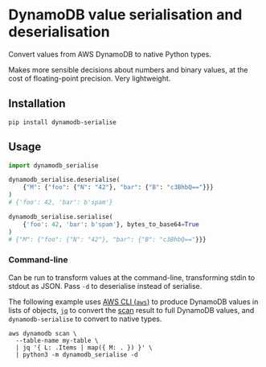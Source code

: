 # DynamoDB value serialisation and deserialisation
Convert values from AWS DynamoDB to native Python types.

Makes more sensible decisions about numbers and binary values, at the cost of
floating-point precision. Very lightweight.

## Installation
```shell
pip install dynamodb-serialise
```

## Usage
```python
import dynamodb_serialise

dynamodb_serialise.deserialise(
    {"M": {"foo": {"N": "42"}, "bar": {"B": "c3BhbQ=="}}}
)
# {'foo': 42, 'bar': b'spam'}

dynamodb_serialise.serialise(
    {'foo': 42, 'bar': b'spam'}, bytes_to_base64=True
)
# {"M": {"foo": {"N": "42"}, "bar": {"B": "c3BhbQ=="}}}
```

### Command-line
Can be run to transform values at the command-line, transforming stdin to stdout as
JSON. Pass `-d` to deserialise instead of serialise.

The following example uses [AWS CLI (`aws`)](https://aws.amazon.com/cli/) to produce
DynamoDB values in lists of objects, [`jq`](https://jqlang.github.io/jq/) to convert the
[scan](https://docs.aws.amazon.com/amazondynamodb/latest/APIReference/API_Scan.html)
result to full DynamoDB values, and `dynamodb-serialise` to convert to native types.

```shell
aws dynamodb scan \
  --table-name my-table \
  | jq '{ L: .Items | map({ M: . }) }' \
  | python3 -m dynamodb_serialise -d
```
